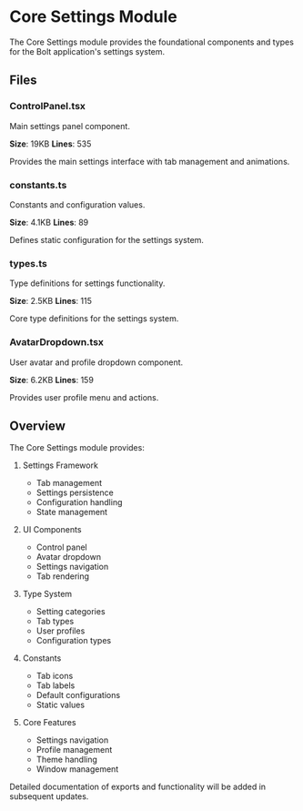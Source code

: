 # Core Settings Module

The Core Settings module provides the foundational components and types for the Bolt application's settings system.

## Files

### ControlPanel.tsx

Main settings panel component.

**Size**: 19KB
**Lines**: 535

Provides the main settings interface with tab management and animations.

### constants.ts

Constants and configuration values.

**Size**: 4.1KB
**Lines**: 89

Defines static configuration for the settings system.

### types.ts

Type definitions for settings functionality.

**Size**: 2.5KB
**Lines**: 115

Core type definitions for the settings system.

### AvatarDropdown.tsx

User avatar and profile dropdown component.

**Size**: 6.2KB
**Lines**: 159

Provides user profile menu and actions.

## Overview

The Core Settings module provides:

1. Settings Framework

   - Tab management
   - Settings persistence
   - Configuration handling
   - State management

2. UI Components

   - Control panel
   - Avatar dropdown
   - Settings navigation
   - Tab rendering

3. Type System

   - Setting categories
   - Tab types
   - User profiles
   - Configuration types

4. Constants

   - Tab icons
   - Tab labels
   - Default configurations
   - Static values

5. Core Features
   - Settings navigation
   - Profile management
   - Theme handling
   - Window management

Detailed documentation of exports and functionality will be added in subsequent updates.
